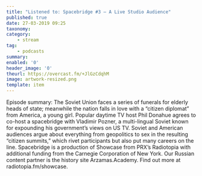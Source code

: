 ```yaml
---
title: "Listened to: Spacebridge #3 – A Live Studio Audience"
published: true
date: 27-03-2019 09:25
taxonomy:
category:
	- stream
tag:
	- podcasts
summary:
enabled: '0'
header_image: '0'
theurl: https://overcast.fm/+JlGzCdqhM
image: artwork-resized.png
template: item
---
```

 
Episode summary: The Soviet Union faces a series of funerals for elderly heads of state; meanwhile the nation falls in love with a “citizen diplomat” from America, a young girl. Popular daytime TV host Phil Donahue agrees to co-host a spacebridge with Vladimir Pozner, a multi-lingual Soviet known for expounding his government’s views on US TV. Soviet and American audiences argue about everything from geopolitics to sex in the resulting “citizen summits,” which rivet participants but also put many careers on the line. Spacebridge is a production of Showcase from PRX’s Radiotopia with additional funding from the Carnegie Corporation of New York. Our Russian content partner is the history site Arzamas.Academy. Find out more at radiotopia.fm/showcase.
